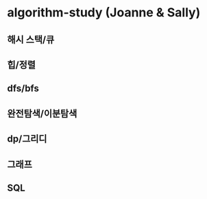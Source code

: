 # algorithm-study (Joanne & Sally)

## 해시 스택/큐 

## 힙/정렬

## dfs/bfs 

## 완전탐색/이분탐색 

## dp/그리디

## 그래프

## SQL 
